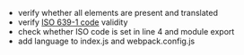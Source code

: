 * verify whether all elements are present and translated
* verify [ISO 639-1 code](https://en.wikipedia.org/wiki/List_of_ISO_639-1_codes) validity 
* check whether ISO code is set in line 4 and module export
* add language to index.js and webpack.config.js